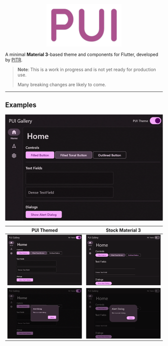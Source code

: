 <p align="center">
<img src="https://github.com/PITR-DEV/PUI/blob/main/doc/logo.png?raw=true"
    alt="PUI Logo" width="240"/>
</p>

A minimal **Material 3**-based theme and components for Flutter, developed by [PITR](https://pitr.dev/).

> **Note**: This is a work in progress and is not yet ready for production use.
> 
> Many breaking changes are likely to come.

---

## Examples

<img src="https://github.com/PITR-DEV/PUI/blob/main/doc/pui_demo.gif?raw=true"
    alt="PUI gallery app gif"/>

| PUI Themed                                                                                | Stock Material 3                                                                            |
| ----------------------------------------------------------------------------------------- | ------------------------------------------------------------------------------------------- |
| <img src="https://github.com/PITR-DEV/PUI/blob/main/doc/home_pui.png?raw=true" />         | <img src="https://github.com/PITR-DEV/PUI/blob/main/doc/home_stock.png?raw=true" />         |
| <img src="https://github.com/PITR-DEV/PUI/blob/main/doc/alert_dialog_pui.png?raw=true" /> | <img src="https://github.com/PITR-DEV/PUI/blob/main/doc/alert_dialog_stock.png?raw=true" /> |
